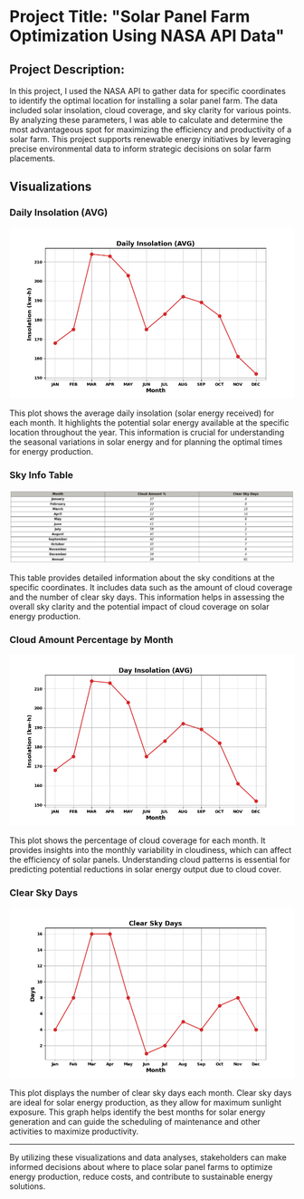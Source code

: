 # Project Title: "Solar Panel Farm Optimization Using NASA API Data"

## Project Description:

In this project, I used the NASA API to gather data for specific coordinates to identify the optimal location for installing a solar panel farm. The data included solar insolation, cloud coverage, and sky clarity for various points. By analyzing these parameters, I was able to calculate and determine the most advantageous spot for maximizing the efficiency and productivity of a solar farm. This project supports renewable energy initiatives by leveraging precise environmental data to inform strategic decisions on solar farm placements.

## Visualizations

### Daily Insolation (AVG)

![Daily Insolation (AVG)](daily_insolation.png)

This plot shows the average daily insolation (solar energy received) for each month. It highlights the potential solar energy available at the specific location throughout the year. This information is crucial for understanding the seasonal variations in solar energy and for planning the optimal times for energy production.

### Sky Info Table

![Sky Info Table](Monthly_info.png)

This table provides detailed information about the sky conditions at the specific coordinates. It includes data such as the amount of cloud coverage and the number of clear sky days. This information helps in assessing the overall sky clarity and the potential impact of cloud coverage on solar energy production.

### Cloud Amount Percentage by Month

![Cloud Amount Percentage by Month](cloud_amount.png)

This plot shows the percentage of cloud coverage for each month. It provides insights into the monthly variability in cloudiness, which can affect the efficiency of solar panels. Understanding cloud patterns is essential for predicting potential reductions in solar energy output due to cloud cover.

### Clear Sky Days

![Clear Sky Days](clear_sky_days.png)

This plot displays the number of clear sky days each month. Clear sky days are ideal for solar energy production, as they allow for maximum sunlight exposure. This graph helps identify the best months for solar energy generation and can guide the scheduling of maintenance and other activities to maximize productivity.

---

By utilizing these visualizations and data analyses, stakeholders can make informed decisions about where to place solar panel farms to optimize energy production, reduce costs, and contribute to sustainable energy solutions.
